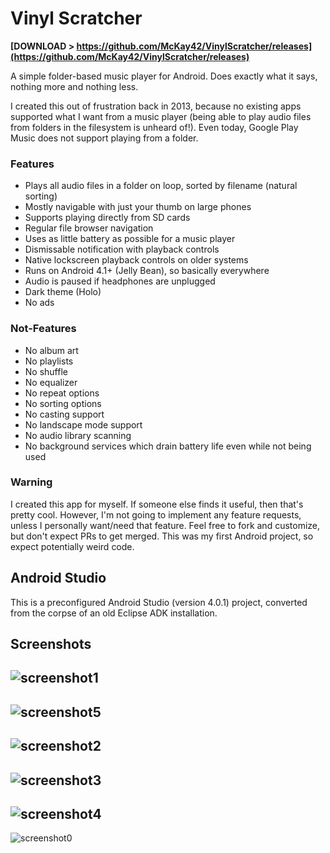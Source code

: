 # Vinyl Scratcher

**[DOWNLOAD > https://github.com/McKay42/VinylScratcher/releases](https://github.com/McKay42/VinylScratcher/releases)**

A simple folder-based music player for Android. Does exactly what it says, nothing more and nothing less.

I created this out of frustration back in 2013, because no existing apps supported what I want from a music player (being able to play audio files from folders in the filesystem is unheard of!). Even today, Google Play Music does not support playing from a folder.

### Features
* Plays all audio files in a folder on loop, sorted by filename (natural sorting)
* Mostly navigable with just your thumb on large phones
* Supports playing directly from SD cards
* Regular file browser navigation
* Uses as little battery as possible for a music player
* Dismissable notification with playback controls
* Native lockscreen playback controls on older systems
* Runs on Android 4.1+ (Jelly Bean), so basically everywhere
* Audio is paused if headphones are unplugged
* Dark theme (Holo)
* No ads

### Not-Features
* No album art
* No playlists
* No shuffle
* No equalizer
* No repeat options
* No sorting options
* No casting support
* No landscape mode support
* No audio library scanning
* No background services which drain battery life even while not being used

### Warning
I created this app for myself. If someone else finds it useful, then that's pretty cool. However, I'm not going to implement any feature requests, unless I personally want/need that feature. Feel free to fork and customize, but don't expect PRs to get merged. This was my first Android project, so expect potentially weird code.

## Android Studio

This is a preconfigured Android Studio (version 4.0.1) project, converted from the corpse of an old Eclipse ADK installation.

## Screenshots

![screenshot1](/screenshots/screenshot1.png?raw=true)
---
![screenshot5](/screenshots/screenshot5.png?raw=true)
---
![screenshot2](/screenshots/screenshot2.png?raw=true)
---
![screenshot3](/screenshots/screenshot3.png?raw=true)
---
![screenshot4](/screenshots/screenshot4.png?raw=true)
---
![screenshot0](/screenshots/screenshot0.png?raw=true)
